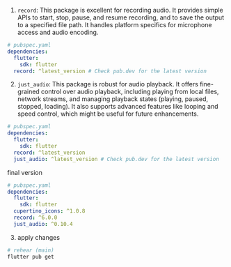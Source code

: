 1. `record`: This package is excellent for recording audio. It provides simple APIs to start, stop, pause, and resume recording, and to save the output to a specified file path. It handles platform specifics for microphone access and audio encoding.  
```yaml
# pubspec.yaml
dependencies:
  flutter:
    sdk: flutter
  record: ^latest_version # Check pub.dev for the latest version
```  

2. `just_audio`: This package is robust for audio playback. It offers fine-grained control over audio playback, including playing from local files, network streams, and managing playback states (playing, paused, stopped, loading). It also supports advanced features like looping and speed control, which might be useful for future enhancements.  
```yaml
# pubspec.yaml
dependencies:
  flutter:
    sdk: flutter
  record: ^latest_version
  just_audio: ^latest_version # Check pub.dev for the latest version
```  
final version  
```yaml
# pubspec.yaml
dependencies:
  flutter:
    sdk: flutter
  cupertino_icons: ^1.0.8
  record: ^6.0.0
  just_audio: ^0.10.4
```  
3. apply changes  
```bash
# rehear (main)
flutter pub get
```  

